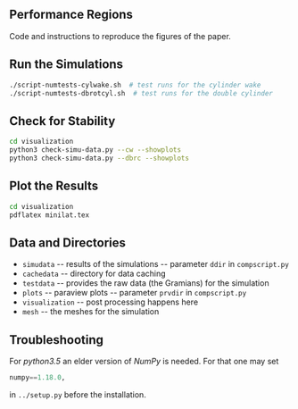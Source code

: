 Performance Regions
---

Code and instructions to reproduce the figures of the paper.

## Run the Simulations

```sh
./script-numtests-cylwake.sh  # test runs for the cylinder wake
./script-numtests-dbrotcyl.sh  # test runs for the double cylinder
```

## Check for Stability

```sh
cd visualization
python3 check-simu-data.py --cw --showplots
python3 check-simu-data.py --dbrc --showplots
```

## Plot the Results

```sh
cd visualization
pdflatex minilat.tex
```

## Data and Directories

 * `simudata` -- results of the simulations -- parameter `ddir` in `compscript.py`
 * `cachedata` -- directory for data caching
 * `testdata` -- provides the raw data (the Gramians) for the simulation
 * `plots` -- paraview plots  -- parameter `prvdir` in `compscript.py`
 * `visualization` -- post processing happens here
 * `mesh` -- the meshes for the simulation

## Troubleshooting

For *python3.5* an elder version of *NumPy* is needed. For that one may set 

```python
numpy==1.18.0,
```

in `../setup.py` before the installation.
